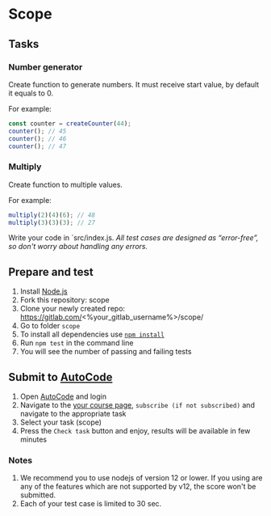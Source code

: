 # Scope

## Tasks

### Number generator
Create function to generate numbers. It must receive start value, by default it equals to 0.

For example:
```js
const counter = createCounter(44);
counter(); // 45
counter(); // 46
counter(); // 47
```

### Multiply
Create function to multiple values.

For example:
```js
multiply(2)(4)(6); // 48
multiply(3)(3)(3); // 27 
```


Write your code in `src/index.js.
*All test cases are designed as “error-free”, so don't worry about handling any errors.*

## Prepare and test
1. Install [Node.js](https://nodejs.org/en/download/)   
2. Fork this repository: scope
3. Clone your newly created repo: https://gitlab.com/<%your_gitlab_username%>/scope/  
4. Go to folder `scope`  
5. To install all dependencies use [`npm install`](https://docs.npmjs.com/cli/install)  
6. Run `npm test` in the command line  
7. You will see the number of passing and failing tests

## Submit to [AutoCode](https://autocode.lab.epam.com/)
1. Open [AutoCode](https://autocode.lab.epam.com/) and login
2. Navigate to the [your course page](https://autocode.lab.epam.com/student/group/80), `subscribe (if not subscribed)` and navigate to the appropriate task 
3. Select your task (scope)
4. Press the `Check task` button and enjoy, results will be available in few minutes

### Notes
1. We recommend you to use nodejs of version 12 or lower. If you using are any of the features which are not supported by v12, the score won't be submitted.
2. Each of your test case is limited to 30 sec.
